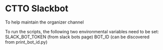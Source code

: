 # CTTO Slackbot

To help maintain the organizer channel

To run the scripts, the following two environmental variables need to be set:
SLACK_BOT_TOKEN (from slack bots page)
BOT_ID (can be discovered from print_bot_id.py)
